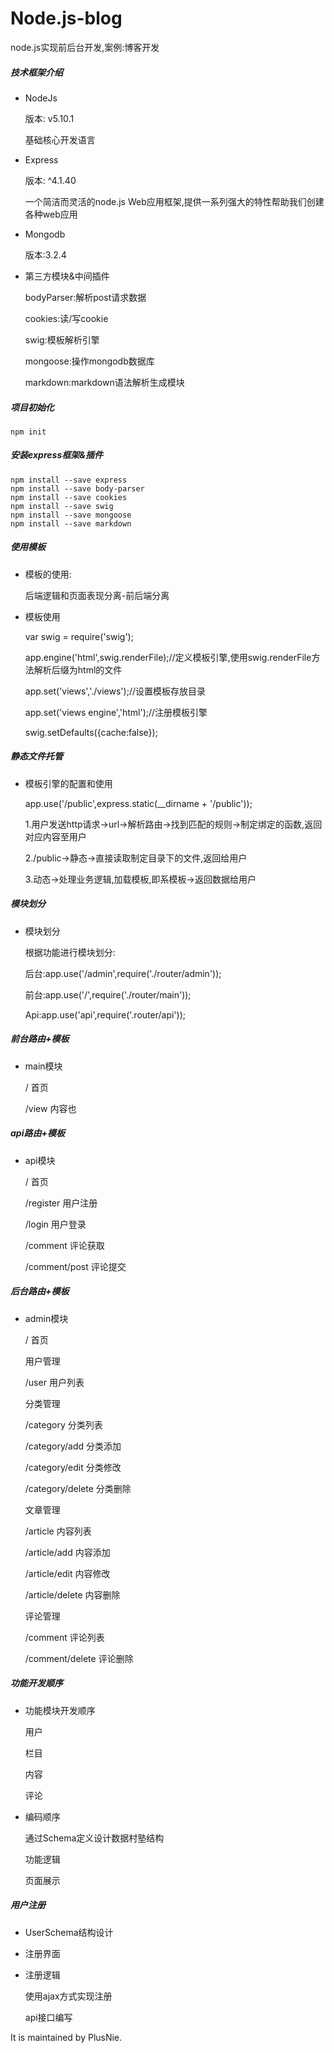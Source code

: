 # Node.js-blog

node.js实现前后台开发,案例:博客开发

##### 技术框架介绍

- NodeJs

    版本: v5.10.1

    基础核心开发语言

- Express

    版本: ^4.1.40

    一个简洁而灵活的node.js Web应用框架,提供一系列强大的特性帮助我们创建各种web应用

- Mongodb

    版本:3.2.4
    
- 第三方模块&中间插件

    bodyParser:解析post请求数据
    
    cookies:读/写cookie
    
    swig:模板解析引擎
    
    mongoose:操作mongodb数据库
    
    markdown:markdown语法解析生成模块


##### 项目初始化

    npm init

##### 安装express框架&插件

    npm install --save express
    npm install --save body-parser
    npm install --save cookies
    npm install --save swig
    npm install --save mongoose
    npm install --save markdown
    
##### 使用模板
   
- 模板的使用:

    后端逻辑和页面表现分离-前后端分离
   
- 模板使用
   
   var swig = require('swig');
   
   app.engine('html',swig.renderFile);//定义模板引擎,使用swig.renderFile方法解析后缀为html的文件
   
   app.set('views','./views');//设置模板存放目录
   
   app.set('views engine','html');//注册模板引擎
   
   swig.setDefaults({cache:false});
   

##### 静态文件托管

- 模板引擎的配置和使用

   app.use('/public',express.static(__dirname + '/public'));
   
   1.用户发送http请求->url->解析路由->找到匹配的规则->制定绑定的函数,返回对应内容至用户
   
   2./public->静态->直接读取制定目录下的文件,返回给用户
   
   3.动态->处理业务逻辑,加载模板,即系模板->返回数据给用户
   
   
##### 模块划分

- 模块划分
    
    根据功能进行模块划分:
    
    后台:app.use('/admin',require('./router/admin'));
    
    前台:app.use('/',require('./router/main'));
    
    Api:app.use('api',require('.router/api'));
    
    
##### 前台路由+模板

- main模块

    /                   首页
    
    /view               内容也
    
##### api路由+模板
    
- api模块

    /                   首页
    
    /register           用户注册
    
    /login              用户登录
    
    /comment            评论获取
    
    /comment/post       评论提交
 
##### 后台路由+模板
    
- admin模块
    
    /                   首页
    
    用户管理
    
    /user               用户列表
    
    分类管理
    
    /category           分类列表
        
    /category/add       分类添加
    
    /category/edit      分类修改
    
    /category/delete    分类删除
   
    文章管理
    
    /article            内容列表
    
    /article/add        内容添加
    
    /article/edit       内容修改
    
    /article/delete     内容删除
    
    评论管理
    
    /comment            评论列表
    
    /comment/delete     评论删除
    
##### 功能开发顺序

- 功能模块开发顺序

    用户
    
    栏目
    
    内容
    
    评论
    
- 编码顺序

    通过Schema定义设计数据村塾结构
    
    功能逻辑
    
    页面展示
    
##### 用户注册

- UserSchema结构设计

- 注册界面

- 注册逻辑

    使用ajax方式实现注册
    
    api接口编写
   
   
   
   
   
   
   
   
   
   
   
   
   
   
 It is maintained by PlusNie.